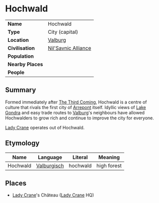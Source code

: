 # Hochwald

|||
| --- | --- |
| **Name** | Hochwald | place.4
| **Type** | City (capital) |
| **Location** | [Valburg](../../civilisations/nilsavnic-alliance/states/valburg.md) |
| **Civilisation** | [Nil'Savnic Alliance](../../civilisations/nilsavnic-alliance/nilsavnic-alliance.md) |
| **Population** | |
| **Nearby Places** | |
| **People** | |

## Summary

Formed immediately after [The Third Coming](../../history/events/the-third-coming.md), Hochwald is a centre of culture that rivals the first city of [Arrepont](arrepont.md) itself. Idyllic views of [Lake Gondra](../rivers-lakes/lake-gondra.md) and easy trade routes to [Valburg](../../civilisations/nilsavnic-alliance/states/valburg.md)'s neighbours have allowed Hochwalders to grow rich and continue to improve the city for everyone.

[Lady Crane](../../organisations/lady-crane.md) operates out of Hochwald.

## Etymology

| Name | Language | Literal | Meaning | 
| --- | --- | --- | --- |
| Hochwald | [Valburgisch](../../languages/valburgisch.md) | hochwald | high forest |

## Places

- [Lady Crane](../../organisations/lady-crane.md)'s Château ([Lady Crane](../../organisations/lady-crane.md) HQ)
